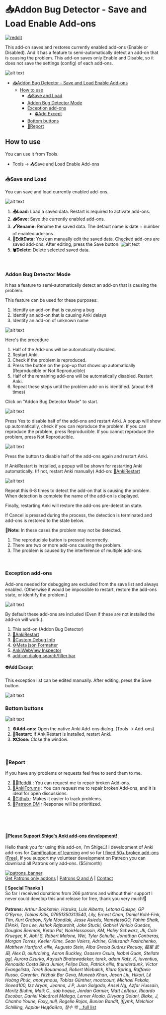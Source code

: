 # 📥Addon Bug Detector - Save and Load Enable Add-ons

[![reddit](https://github.com/shigeyukey/AnkiRestart/assets/124401518/85368aad-6f50-4335-8858-7a30a66fb065)](https://www.reddit.com/user/Shige-yuki)

<!-- ### [AnkiWeb Page](https://ankiweb.net/shared/info/🟢) | Code : `🟢`
**[AnkiWeb Page](https://ankiweb.net/shared/info/🟢) | Code : `🟢`** -->



This add-on saves and restores currently enabled add-ons (Enable or Disabled). And it has a feature to semi-automatically detect an add-on that is causing the problem. This add-on saves only Enable and Disable, so it does not save the settings (config) of each add-ons.


![alt text](https://raw.githubusercontent.com/shigeyukey/shige-addons-wiki/refs/heads/main/src/images/save_and_enable/01.png)


- [📥Addon Bug Detector - Save and Load Enable Add-ons](#addon-bug-detector---save-and-load-enable-add-ons)
  - [How to use](#how-to-use)
    - [📥Save and Load](#save-and-load)
    - [Addon Bug Detector Mode](#addon-bug-detector-mode)
    - [Exception add-ons](#exception-add-ons)
      - [⛔Add Except](#add-except)
    - [Bottom buttons](#bottom-buttons)
    - [🚨Report](#report)



## How to use

You can use it from Tools.
* Tools -> 📥Save and Load Enable Add-ons


### 📥Save and Load

You can save and load currently enabled add-ons.

![alt text](https://raw.githubusercontent.com/shigeyukey/shige-addons-wiki/refs/heads/main/src/images/save_and_enable/08.png)

1. **📤Load:** Load a saved data. Restart is required to activate add-ons.
2. **📥Save:** Save the currently enabled add-ons.
3. **🖌️Rename:** Rename the saved data. The default name is date + number of enabled add-ons.
4. **📝EditData:** You can manually edit the saved data. Checked add-ons are saved add-ons. After editing, press the Save button.
     ![alt text](https://raw.githubusercontent.com/shigeyukey/shige-addons-wiki/refs/heads/main/src/images/save_and_enable/07.png)
5. **🗑️Delete:** Delete selected saved data.

<br>

### Addon Bug Detector Mode

It has a feature to semi-automatically detect an add-on that is causing the problem.

This feature can be used for these purposes:

1. Identify an add-on that is causing a bug
1. Identify an add-on that is causing Anki delays
1. Identify an add-on of unknown name

![alt text](https://raw.githubusercontent.com/shigeyukey/shige-addons-wiki/refs/heads/main/src/images/save_and_enable/05.png)


Here's the procedure

1. Half of the Add-ons will be automatically disabled.
1. Restart Anki.
1. Check if the problem is reproduced.
1. Press the button on the pop-up that shows up automatically (Reproducible or Not Reproducible)
1. Half of the remaining add-ons will be automatically disabled. Restart Anki.
1. Repeat these steps until the problem add-on is identified. (about 6-8 times)


Click on "Addon Bug Detector Mode" to start.

![alt text](https://raw.githubusercontent.com/shigeyukey/shige-addons-wiki/refs/heads/main/src/images/save_and_enable/02.png)

Press Yes to disable half of the add-ons and restart Anki. A popup will show up automatically, check if you can reproduce the problem. If you can reproduce the problem, press Reproducible. If you cannot reproduce the problem, press Not Reproducible.

![alt text](https://raw.githubusercontent.com/shigeyukey/shige-addons-wiki/refs/heads/main/src/images/save_and_enable/03.png)

Press the button to disable half of the add-ons again and restart Anki.

If AnkiRestart is installed, a popup will be shown for restarting Anki automatically. (If not, restart Anki manually)  Add-on: [🔂AnkiRestart](https://ankiweb.net/shared/info/237169833)


![alt text](https://raw.githubusercontent.com/shigeyukey/shige-addons-wiki/refs/heads/main/src/images/save_and_enable/04.png)

Repeat this 6-8 times to detect the add-on that is causing the problem. When detection is complete the name of the add-on is displayed.




Finally, restarting Anki will restore the add-ons pre-detection state.

If Cancel is pressed during the process, the detection is terminated and add-ons is restored to the state below.

**🚨Note:** In these cases the problem may not be detected.
1. The reproducible button is pressed incorrectly.
2. There are two or more add-ons causing the problem.
3. The problem is caused by the interference of multiple add-ons.

<br>

### Exception add-ons

Add-ons needed for debugging are excluded from the save list and always enabled. (Otherwise it would be impossible to restart, restore the add-ons state, or identify the problem.)

![alt text](https://raw.githubusercontent.com/shigeyukey/shige-addons-wiki/refs/heads/main/src/images/save_and_enable/06.png)

 By default these add-ons are included (Even if these are not installed the add-on will work.):

1. This add-on (Addon Bug Detector)
2. [🔂AnkiRestart](https://ankiweb.net/shared/info/237169833)
3. [🐞Custom Debug Info](https://ankiweb.net/shared/info/1616945135)
4. [⚙️Meta json Formatter](https://ankiweb.net/shared/info/1984416286)
5. [AnkiWebView Inspector](https://ankiweb.net/shared/info/31746032)
6. [add-on dialog search/filter bar](https://ankiweb.net/shared/info/561945101)


#### ⛔Add Except

This exception list can be edited manually. After editing, press the Save button.

![alt text](https://raw.githubusercontent.com/shigeyukey/shige-addons-wiki/refs/heads/main/src/images/save_and_enable/10.png)

### Bottom buttons

![alt text](https://raw.githubusercontent.com/shigeyukey/shige-addons-wiki/refs/heads/main/src/images/save_and_enable/09.png)

1. **⚙️Add-ons:** Open the native Anki Add-ons dialog. (Tools -> Add-ons)
2. **🔁Restart:** If AnkiRestart is installed, restart Anki.
3. **❌️Close:** Close the window.

<br>

### 🚨Report

If you have any problems or requests feel free to send them to me.

  <!-- 1. <a href="https://ankiweb.net/shared/review/🟢" target="_blank">👍️Rate Comment</a> : You can contact me anonymously, and AnkiWeb will send you an email when I reply, a high rating increases priority of development. -->
  2. <a href="https://www.reddit.com/r/Anki/comments/1b0eybn/simple_fix_of_broken_addons_for_the_latest_anki/" target="_blank">👩‍🚀Reddit</a> : You can request me to repair broken Add-ons.
  2. <a href="https://forums.ankiweb.net/t/simple-fix-of-broken-add-ons-for-the-latest-anki-by-shige/41650" target="_blank">🌟AnkiForums</a> : You can request me to repair broken Add-ons, and it is ideal for open discussions.
  3. <a href="https://github.com/shigeyukey/my_addons/issues" target="_blank">🐙Github </a> : Makes it easier to track problems.
  4. <a href="https://www.patreon.com/Shigeyuki" target="_blank">💖Patreon DM</a> : Response will be prioritized.


<br><br><br>

<h4><a href="http://patreon.com/Shigeyuki">💖Please Support Shige's Anki add-ons development!</a></h4>

Hello thank you for using this add-on, I'm Shigeඞ! I development of Anki add-ons for [Gamification of learning](https://www.youtube.com/@shigeyuki5397/videos) and so far [I fixed 50+ broken add-ons (Free).]((https://new.reddit.com/r/Anki/comments/1b0eybn/simple_fix_of_broken_addons_for_the_latest_anki/)) If you support my volunteer development on Patreon you can download all Patrons only add-ons. ($5/month)

[![patrons_banner](https://shigeyukey.github.io/shige-addons-wiki/images/_promotion/promotion_00.gif)](http://patreon.com/Shigeyuki)<br>
[Get Patrons only addons](https://www.patreon.com/Shigeyuki) | [Patrons Q and A](https://shigeyukey.github.io/shige-addons-wiki/patrons_q_and_a.html) | [Contact](https://shigeyukey.github.io/shige-addons-wiki/contact.html) <br>


**\[ Special Thanks ]** <br>
 So far I received donations from 266 patrons and without their support I never could develop this and release for free, thank you very much!🙏<br><br>
  **Patrons:** *Arthur Bookstein, Haruka, Luis Alberto, Letona Quispe, GP O'Byrne, Tobias Klös, 07951350313540, Lily, Ernest Chan, Daniel Kohl-Fink, Tim, Kurt Grabow, Kyle Mondlak, Jesse Asiedu, NamelessGO, Fahim Shaik, ElAnki, Tae Lee, Ashok Rajpurohit, Jake Stucki, Gabriel Vinicio Guedes, Douglas Beeman, Ketan Pal, NoirHassassin, KM, Haley Schwarz, Jk, Cole Krueger, K, Abhi S, Robert Malone, Wei, Tyler Schulte, Jonathan Contreras, Morgan Torres, Keeler Kime, Sean Voiers, Adrine, Oleksandr Pashchenko, Matthew Hartford, ellie, Augusto Stein, Alba Grecia Suárez Recuay, 龍星 武田, Alex D, oiuhroiehg, Aaron Buckley, Osasere Osula, Isabel Guan, Stellate ggl, Aurora Dzurko, Aayush Bhatawadekar, tarek, adam Katz, K, iuventius, Renoaldo Costa Silva Junior, Felipe Dias, Patrick ellis, thunderdunk, Victor Evangelista, Tarek Bouamoud, Robert Wiebalck, Klara Spring, Raffaele Russo, Corentin, Yitzhak Bar Geva, Muneeb Khan, Jason Liu, Hikori, Lê Hoàng Phúc, anonymous, Tobias Günther, mootcourt, Michael Pekala, Sneed100, Izz Aryan, Jeanna, J P, Juan Salgado, Ansel Ng, Azfar Hussain, Moritz Bluhm, Maik C., sab hoque, Jordan Garnier, Matt LeRoux, Ricardo Escobar, Daniel Valcárcel Málaga, Lerner Alcala, Divyang Golani, Blake, J, Chanho Youne, Foxy_null, Rogelio Rojas, Bunion Bandit, ifjymk, Melchior Schilling, Адріан Недбайло, 철수 박* [...full list](https://shigeyukey.github.io/shige-addons-wiki/patrons_credit.html#patrons)




<!-- ## 📥 How do I install this add-on?
1. Copy and paste the add-on code ( `🟢` )  into Anki and you can install it. ( *Menu -> Tools -> Add-ons -> Get Add-ons -> Code \[ add-on code ]* )
2. When I develop bug fixes, create new features, or compatibility for New Anki, I will notify you and you can install it.
3. Add-ons will be broken when the official Anki gets a major update, so if you like this add-on please support my volunteer development by rating, sharing, and donating. Thank you!

[Click here and please Rate this add-on, Thank you! :-) <br>
 ![Please rate this](https://raw.githubusercontent.com/shigeyukey/my_addons/main/media_files/rate_this.gif)](https://ankiweb.net/shared/review/🟢) -->
